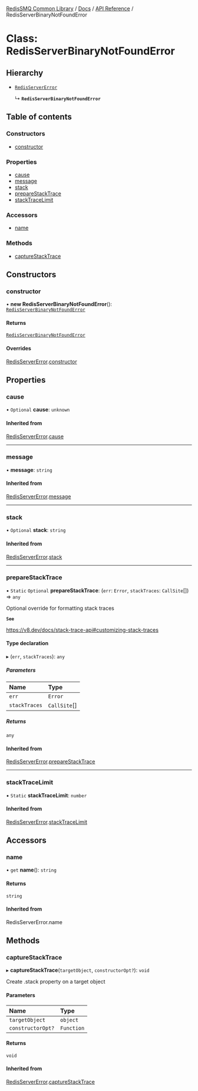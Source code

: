 [RedisSMQ Common Library](../../../README.md) / [Docs](../../README.md) / [API Reference](../README.md) / RedisServerBinaryNotFoundError

# Class: RedisServerBinaryNotFoundError

## Hierarchy

- [`RedisServerError`](RedisServerError.md)

  ↳ **`RedisServerBinaryNotFoundError`**

## Table of contents

### Constructors

- [constructor](RedisServerBinaryNotFoundError.md#constructor)

### Properties

- [cause](RedisServerBinaryNotFoundError.md#cause)
- [message](RedisServerBinaryNotFoundError.md#message)
- [stack](RedisServerBinaryNotFoundError.md#stack)
- [prepareStackTrace](RedisServerBinaryNotFoundError.md#preparestacktrace)
- [stackTraceLimit](RedisServerBinaryNotFoundError.md#stacktracelimit)

### Accessors

- [name](RedisServerBinaryNotFoundError.md#name)

### Methods

- [captureStackTrace](RedisServerBinaryNotFoundError.md#capturestacktrace)

## Constructors

### constructor

• **new RedisServerBinaryNotFoundError**(): [`RedisServerBinaryNotFoundError`](RedisServerBinaryNotFoundError.md)

#### Returns

[`RedisServerBinaryNotFoundError`](RedisServerBinaryNotFoundError.md)

#### Overrides

[RedisServerError](RedisServerError.md).[constructor](RedisServerError.md#constructor)

## Properties

### cause

• `Optional` **cause**: `unknown`

#### Inherited from

[RedisServerError](RedisServerError.md).[cause](RedisServerError.md#cause)

___

### message

• **message**: `string`

#### Inherited from

[RedisServerError](RedisServerError.md).[message](RedisServerError.md#message)

___

### stack

• `Optional` **stack**: `string`

#### Inherited from

[RedisServerError](RedisServerError.md).[stack](RedisServerError.md#stack)

___

### prepareStackTrace

▪ `Static` `Optional` **prepareStackTrace**: (`err`: `Error`, `stackTraces`: `CallSite`[]) => `any`

Optional override for formatting stack traces

**`See`**

https://v8.dev/docs/stack-trace-api#customizing-stack-traces

#### Type declaration

▸ (`err`, `stackTraces`): `any`

##### Parameters

| Name | Type |
| :------ | :------ |
| `err` | `Error` |
| `stackTraces` | `CallSite`[] |

##### Returns

`any`

#### Inherited from

[RedisServerError](RedisServerError.md).[prepareStackTrace](RedisServerError.md#preparestacktrace)

___

### stackTraceLimit

▪ `Static` **stackTraceLimit**: `number`

#### Inherited from

[RedisServerError](RedisServerError.md).[stackTraceLimit](RedisServerError.md#stacktracelimit)

## Accessors

### name

• `get` **name**(): `string`

#### Returns

`string`

#### Inherited from

RedisServerError.name

## Methods

### captureStackTrace

▸ **captureStackTrace**(`targetObject`, `constructorOpt?`): `void`

Create .stack property on a target object

#### Parameters

| Name | Type |
| :------ | :------ |
| `targetObject` | `object` |
| `constructorOpt?` | `Function` |

#### Returns

`void`

#### Inherited from

[RedisServerError](RedisServerError.md).[captureStackTrace](RedisServerError.md#capturestacktrace)
